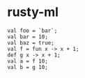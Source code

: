 # rusty-ml

```rusty-ml
val foo = `bar`;
val bar = 10;
val baz = true;
val f = fun x -> x + 1;
def g x -> x + 1;
val a = f 10;
val b = g 10;
```
